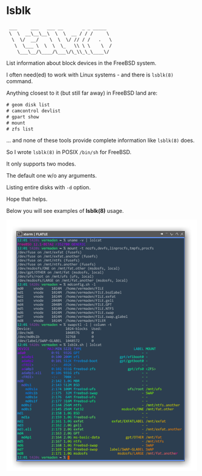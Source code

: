 # lsblk
     ___     ___   ___ __       _ _ _____
     \  \  __\__\__\  \  \  __ / / /     \
      \  \/  __/    \  \  \/ // / /   .   \
       \  \___ \  \  \  \_   \\ \ \    \  /
        \___\__/\____/\___\/\_\\_\_\____\/

List information about block devices in the FreeBSD system.

I often need(ed) to work with Linux systems - and there is `lsblk(8)` command.

Anything closest to it (but still far away) in FreeBSD land are:

```
# geom disk list
# camcontrol devlist
# gpart show
# mount
# zfs list
```

... and none of these tools provide complete information like `lsblk(8)` does.

So I wrote `lsblk(8)` in POSIX `/bin/sh` for FreeBSD.

It only supports two modes.

The default one w/o any arguments.

Listing entire disks with `-d` option.

Hope that helps.

Below you will see examples of **lsblk(8)** usage.

![lsblk(8) Examples](https://github.com/vermaden/lsblk/raw/master/lsblk.examples.png)



